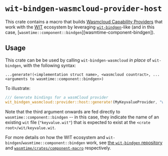 # `wit-bindgen-wasmcloud-provider-host`

This crate contains a macro that builds [Wasmcloud Capability Providers][wasmcloud-capability-providers] that work with the [WIT][wit] ecosystem by leveraging [`wit-bindgen`][wit-bindgen]-like (and in this case, [`wasmtime::component::bindgen`][wasmtime-component-bindgen]).

## Usage

This crate can be be used by calling `wit-bindgen-wasmcloud` *in place* of `wit-bindgen`, with the following syntax:

```
...generate!(<implementation struct name>, <wasmcloud countract>, ...<arguments to wasmtime::component::bindgen>)
```

To illustrate:

```rust
/// Generate bindings for a wasmCloud provider
wit_bindgen_wasmcloud::provider::host::generate!(MyKeyvalueProvider, "wasmcloud:keyvalue", "keyvalue");
```

Note that the third argument onwards are fed directly to `wasmtime::component::bindgen` -- in this case, they indicate the name of an existing `wit` file (`"keyvalue.wit"`) that is expected to exist at the `<crate root>/wit/keyvalue.wit`.

For more details on how the WIT ecosystem and `wit-bindgen`/`wasmtime::component::bindgen` work, see [the `wit-bindgen` repository][wit-bindgen] and [`wasmtime/crates/component-macro`][wasmtime-component-macro] respectively.

[wit-bindgen]: https://github.com/bytecodealliance/wit-bindgen
[wasmtime-component-macro]: https://github.com/bytecodealliance/wasmtime/blob/main/crates/component-macro
[wasmcloud-capability-providers]: https://wasmcloud.com/docs/fundamentals/capabilities/
[wit]: https://github.com/WebAssembly/component-model/blob/main/design/mvp/WIT.md
